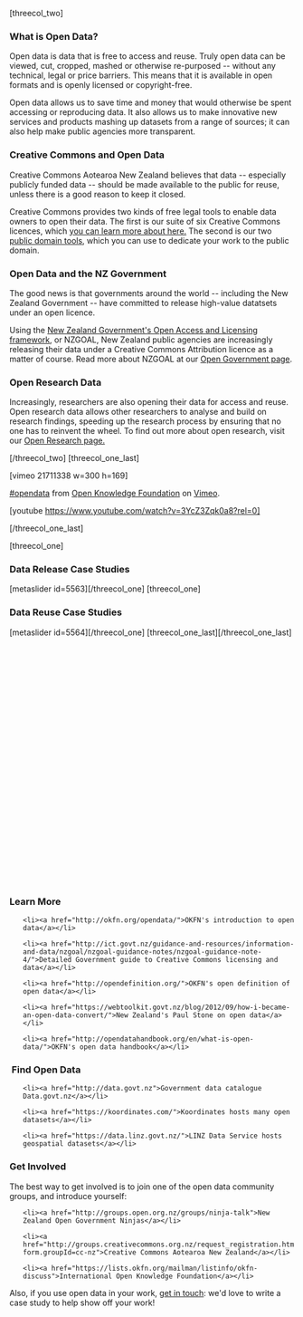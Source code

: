 <html><body><p>[threecol_two]

</p><h3>What is Open Data?</h3>

Open data is data that is free to access and reuse. Truly open data can be viewed, cut, cropped, mashed or otherwise re-purposed -- without any technical, legal or price barriers. This means that it is available in open formats and is openly licensed or copyright-free.



Open data allows us to save time and money that would otherwise be spent accessing or reproducing data. It also allows us to make innovative new services and products mashing up datasets from a range of sources; it can also help make public agencies more transparent.

<h3>Creative Commons and Open Data</h3>

Creative Commons Aotearoa New Zealand believes that data -- especially publicly funded data -- should be made available to the public for reuse, unless there is a good reason to keep it closed.



Creative Commons provides two kinds of free legal tools to enable data owners to open their data. The first is our suite of six Creative Commons licences, which <a href="http://creativecommons.org.nz/licences/licences-explained/">you can learn more about here.</a> The second is our two <a href="http://creativecommons.org.nz/licences/public-domain-tools/">public domain tools</a>, which you can use to dedicate your work to the public domain.

<h3>Open Data and the NZ Government</h3>

The good news is that governments around the world -- including the New Zealand Government -- have committed to release high-value datatsets under an open licence.



Using the <a href="http://ict.govt.nz/guidance-and-resources/information-and-data/nzgoal/">New Zealand Government's Open Access and Licensing framework</a>, or NZGOAL, New Zealand public agencies are increasingly releasing their data under a Creative Commons Attribution licence as a matter of course. Read more about NZGOAL at our <a href="http://creativecommons.org.nz/government/">Open Government page</a>.

<h3>Open Research Data</h3>

Increasingly, researchers are also opening their data for access and reuse. Open research data allows other researchers to analyse and build on research findings, speeding up the research process by ensuring that no one has to reinvent the wheel. To find out more about open research, visit our <a href="http://creativecommons.org.nz/research/">Open Research page.</a>

[/threecol_two] [threecol_one_last]



[vimeo 21711338 w=300 h=169]



<a href="http://vimeo.com/21711338">#opendata</a> from <a href="http://vimeo.com/okf">Open Knowledge Foundation</a> on <a href="https://vimeo.com">Vimeo</a>.



[youtube https://www.youtube.com/watch?v=3YcZ3Zqk0a8?rel=0]



[/threecol_one_last]

[threecol_one]

<h3>Data Release Case Studies</h3>

[metaslider id=5563][/threecol_one] [threecol_one]

<h3>Data Reuse Case Studies</h3>

[metaslider id=5564][/threecol_one] [threecol_one_last][/threecol_one_last]



 



 



 



 



 



 



 



 



 



 



 



 



 



 

<h3>Learn More</h3>

<ol>

	<li><a href="http://okfn.org/opendata/">OKFN's introduction to open data</a></li>

	<li><a href="http://ict.govt.nz/guidance-and-resources/information-and-data/nzgoal/nzgoal-guidance-notes/nzgoal-guidance-note-4/">Detailed Government guide to Creative Commons licensing and data</a></li>

	<li><a href="http://opendefinition.org/">OKFN's open definition of open data</a></li>

	<li><a href="https://webtoolkit.govt.nz/blog/2012/09/how-i-became-an-open-data-convert/">New Zealand's Paul Stone on open data</a></li>

	<li><a href="http://opendatahandbook.org/en/what-is-open-data/">OKFN's open data handbook</a></li>

</ol>

<h3> Find Open Data</h3>

<ol>

	<li><a href="http://data.govt.nz">Government data catalogue Data.govt.nz</a></li>

	<li><a href="https://koordinates.com/">Koordinates hosts many open datasets</a></li>

	<li><a href="https://data.linz.govt.nz/">LINZ Data Service hosts geospatial datasets</a></li>

</ol>

<h3>Get Involved</h3>

The best way to get involved is to join one of the open data community groups, and introduce yourself:

<ul>

	<li><a href="http://groups.open.org.nz/groups/ninja-talk">New Zealand Open Government Ninjas</a></li>

	<li><a href="http://groups.creativecommons.org.nz/request_registration.html?form.groupId=cc-nz">Creative Commons Aotearoa New Zealand</a></li>

	<li><a href="https://lists.okfn.org/mailman/listinfo/okfn-discuss">International Open Knowledge Foundation</a></li>

</ul>

Also, if you use open data in your work, <a href="http://creativecommons.org.nz/contact/">get in touch</a>: we'd love to write a case study to help show off your work!</body></html>